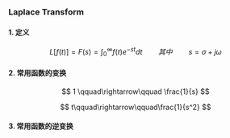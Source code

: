 ### Laplace Transform

#### 1. 定义


$$
L[f(t)] = F(s) = \int_{0}^{\infty}f(t)e^{-st}dt
\qquad 其中\qquad s=\sigma + j\omega
$$


#### 2. 常用函数的变换


$$
1  \qquad\rightarrow\qquad    \frac{1}{s}
$$

$$
t\qquad\rightarrow\qquad\frac{1}{s^2}
$$



#### 3. 常用函数的逆变换



